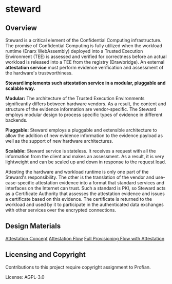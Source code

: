 # steward


## Overview

Steward is a critical element of the Confidential Computing infrastructure.
The promise of Confidential Computing is fully utilized when the workload
runtime (Enarx WebAssembly) deployed into a Trusted Execution Environment
(TEE) is assessed and verified for correctness before an actual workload
is released into a TEE from the registry (Drawbridge). An external
**attestation service** must perform evidence verification and assessment
of the hardware's trustworthiness.

**Steward implements such attestation service in a modular, pluggable
and scalable way.**

**Modular:** The architecture of the Trusted Execution Environments
significantly differs between hardware vendors. As a result, the content
and structure of the evidence information are vendor-specific. The Steward
employs modular design to process specific types of evidence in different
backends.

**Pluggable:** Steward employs a pluggable and extensible architecture
to allow the addition of new evidence information to the evidence payload
as well as the support of new hardware architectures.

**Scalable:** Steward service is stateless. It receives a request with
all the information from the client and makes an assessment. As a result,
it is very lightweight and can be scaled up and down in response to
the request load.

Attesting the hardware and workload runtime is only one part of
the Steward's responsibility. The other is the translation of the vendor
and use-case-specific attestation evidence into a format that standard
services and interfaces on the Internet can trust. Such a standard is PKI,
so Steward acts as a Certificate Authority that assesses the attestation
evidence and issues a certificate based on this evidence. The certificate
is returned to the workload and used by it to participate in
the authenticated data exchanges with other services over the encrypted
connections.

## Design Materials

[Attestation Concept](https://hackmd.io/@enarx/r1Yg2kb_s)
[Attestation Flow](https://hackmd.io/@enarx/SySK2_tHo)
[Full Provisioning Flow with Attestation](https://hackmd.io/@enarx/rJ55urrvo)

## Licensing and Copyright

Contributions to this project require copyright assignment to Profian.

License: AGPL-3.0
